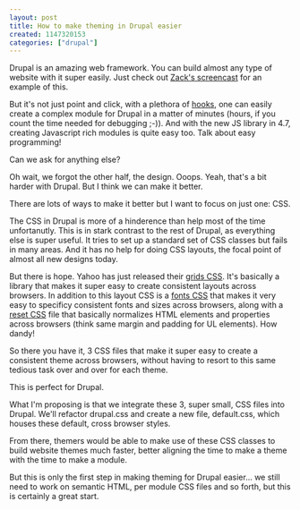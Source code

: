 ```yaml
--- 
layout: post
title: How to make theming in Drupal easier
created: 1147320153
categories: ["drupal"]
---
```

Drupal is an amazing web framework. You can build almost any type of website with it super easily. Just check out <a href="http://www.zacker.org/screencast-drupal-mashup-machine">Zack's screencast</a> for an example of this.

But it's not just point and click, with a plethora of <a href="http://api.drupal.org/api/head/group/hooks">hooks</a>, one can easily create a complex module for Drupal in a  matter of minutes (hours, if you count the time needed for debugging ;-)). And with the new JS library in 4.7, creating Javascript rich modules is quite easy too. Talk about easy programming!

Can we ask for anything else?

Oh wait, we forgot the other half, the design. Ooops. Yeah, that's a bit harder with Drupal. But I think we can make it better.

There are lots of ways to make it better but I want to focus on just one: CSS. 

The CSS in Drupal is more of a hinderence than help most of the time unfortanutly. This is in stark contrast to the rest of Drupal, as everything else is super useful. It tries to set up a standard set of CSS classes but fails in many areas. And it has no help for doing CSS layouts, the focal point of almost all new designs today.

But there is hope. Yahoo has just released their <a href="http://com1.devnet.scd.yahoo.com/yui/grids/">grids CSS</a>. It's basically a library that makes it super easy to create consistent layouts across browsers. In addition to this layout CSS is a <a href="http://com1.devnet.scd.yahoo.com/yui/fonts/index.html">fonts CSS</a> that makes it very easy to specificy consistent fonts and sizes across browsers, along with a <a href="http://com1.devnet.scd.yahoo.com/yui/reset/index.html">reset CSS</a> file that basically normalizes HTML elements and properties across browsers (think same margin and padding for UL elements). How dandy!

So there you have it, 3 CSS files that make it super easy to create a consistent theme across browsers, without having to resort to this same tedious task over and over for each theme.

This is perfect for Drupal.

What I'm proposing is that we integrate these 3, super small, CSS files into Drupal. We'll refactor drupal.css and create a new file, default.css, which houses these default, cross browser styles.

From there, themers would be able to make use of these CSS classes to build website themes much faster, better aligning the time to make a theme with the time to make a module.

But this is only the first step in making theming for Drupal easier... we still need to work on semantic HTML, per module CSS files and so forth, but this is certainly a great start.
